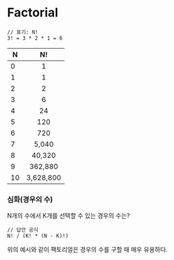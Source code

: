 # Factorial
```
// 표기: N!
3! = 3 * 2 * 1 = 6
```

| N | N! |
| ---- |:------------:|
|  0   |          1  |
|  1   |          1  |
|  2   |          2  |
|  3   |          6  |
|  4   |         24  |
|  5   |        120  |
|  6   |        720  |
|  7   |      5,040  |
|  8   |     40,320  |
|  9   |    362,880  |
|  10  |  3,628,800  |

### 심화(경우의 수)
N개의 수에서 K개를 선택할 수 있는 경우의 수는?
```
// 답안 공식
N! / (K! * (N - K)!)
```

위의 예시와 같이 팩토리얼은 경우의 수를 구할 때 매우 유용하다.